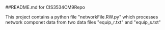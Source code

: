 ##README.md for CIS3534CM9Repo

This project contains a python file "networkFile.RW.py" which processes network componet data from two data files "equip_r.txt" and "equip_s.txt"